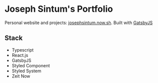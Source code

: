 # Joseph Sintum's Portfolio

Personal website and projects: [josephsintum.now.sh](https://josephsintum.now.sh/). Built with [GatsbyJS](https://www.gatsbyjs.org/)

## Stack

-   Typescript
-   React.js
-   GatsbyJS
-   Styled Component
-   Styled System
-   Zeit Now
